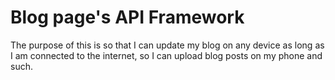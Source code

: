 # Blog page's API Framework

The purpose of this is so that I can update my blog on any device as long as I am connected to the internet, so I can upload blog posts on my phone and such.
